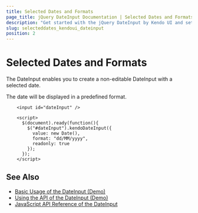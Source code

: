 ```yaml
---
title: Selected Dates and Formats
page_title: jQuery DateInput Documentation | Selected Dates and Formats
description: "Get started with the jQuery DateInput by Kendo UI and set its selected date and format."
slug: selecteddates_kendoui_dateinput
position: 2
---
```


# Selected Dates and Formats

The DateInput enables you to create a non-editable DateInput with a selected date.

The date will be displayed in a predefined format.

```dojo
    <input id="dateInput" />

    <script>
      $(document).ready(function(){
        $("#dateInput").kendoDateInput({
          value: new Date(),
          format: "dd/MM/yyyy",
          readonly: true
        });
      });
    </script>
```

## See Also

* [Basic Usage of the DateInput (Demo)](https://demos.telerik.com/kendo-ui/dateinput/index)
* [Using the API of the DateInput (Demo)](https://demos.telerik.com/kendo-ui/dateinput/api)
* [JavaScript API Reference of the DateInput](/api/javascript/ui/dateinput)
